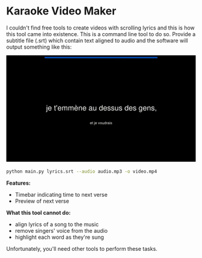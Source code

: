Karaoke Video Maker
==========================

I couldn't find free tools to create videos with scrolling lyrics and this is how this tool came into existence. This is a command line tool to do so. Provide a subtitle file (.srt) which contain text aligned to audio and the software will output something like this:

![Demo image](https://github.com/KenyC/KaraokeVideoMaker/blob/main/demo.gif?raw=true)

```bash
python main.py lyrics.srt --audio audio.mp3 -o video.mp4
```

**Features:**
	
  - Timebar indicating time to next verse
  - Preview of next verse

**What this tool cannot do:** 

  - align lyrics of a song to the music 
  - remove singers' voice from the audio 
  - highlight each word as they're sung  

Unfortunately, you'll need other tools to perform these tasks. 

